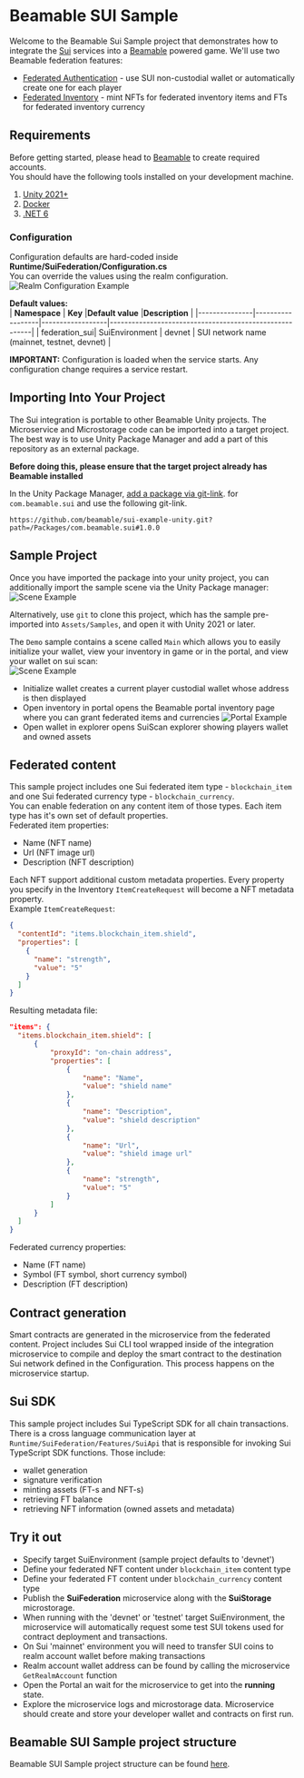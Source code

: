 # Beamable SUI Sample

Welcome to the Beamable Sui Sample project that demonstrates how
to integrate the [Sui](https://sui.io/) services into a [Beamable](https://beamable.com/) powered game. We'll
use two Beamable federation features:

- [Federated Authentication](https://github.com/beamable/FederatedAuthentication) - use SUI non-custodial wallet or automatically 
  create one for each player
- [Federated Inventory](https://github.com/beamable/FederatedInventory) - mint NFTs for federated inventory items
  and FTs for federated inventory currency

## Requirements

Before getting started, please head to [Beamable](https://beamable.com/) to create required accounts.  
You should have the following tools installed on your development machine.

1. [Unity 2021+](https://unity.com/download)
2. [Docker](https://www.docker.com/products/docker-desktop/)
3. [.NET 6](https://dotnet.microsoft.com/en-us/download/dotnet/6.0)

### Configuration

Configuration defaults are hard-coded inside **Runtime/SuiFederation/Configuration.cs**  
You can override the values using the realm configuration.  
![Realm Configuration Example](Screenshots/realm-config.png)

**Default values:**  
| **Namespace** | **Key**          |**Default value** |**Description**                                         |
|---------------|------------------|------------------|--------------------------------------------------------|
| federation_sui| SuiEnvironment   | devnet           | SUI network name (mainnet, testnet, devnet)            |  

**IMPORTANT:** Configuration is loaded when the service starts. Any configuration change requires a service restart.  

## Importing Into Your Project

The Sui integration is portable to other Beamable Unity projects. The Microservice and Microstorage code can be imported into a target project. The best way is to use Unity Package Manager and add a part of this repository as an external package.

**Before doing this, please ensure that the target project already has Beamable installed**

In the Unity Package Manager, [add a package via git-link](https://docs.unity3d.com/Manual/upm-ui-giturl.html).
for `com.beamable.sui` and use the following git-link.

```shell
https://github.com/beamable/sui-example-unity.git?path=/Packages/com.beamable.sui#1.0.0
```

## Sample Project

Once you have imported the package into your unity project, you can additionally import the sample scene via the Unity Package manager:
![Scene Example](Screenshots/sample-import.png)

Alternatively, use `git` to clone this project, which has the sample pre-imported into `Assets/Samples`, and open it with Unity 2021 or later.

The `Demo` sample contains a scene called `Main` which allows you to easily initialize your wallet, view your inventory in game or in the portal, and view your wallet on sui scan:  
![Scene Example](Screenshots/scene.png)

- Initialize wallet creates a current player custodial wallet whose address is then displayed
- Open inventory in portal opens the Beamable portal inventory page where you can grant federated items and currencies
  ![Portal Example](Screenshots/portal.png)
- Open wallet in explorer opens SuiScan explorer showing players wallet and owned assets

## Federated content

This sample project includes one Sui federated item type - `blockchain_item` and one Sui federated currency type - `blockchain_currency`.  
You can enable federation on any content item of those types. Each item type has it's own set of default properties.  
Federated item properties:

- Name (NFT name)
- Url (NFT image url)
- Description (NFT description)  

Each NFT support additional custom metadata properties. Every property you specify in the Inventory `ItemCreateRequest` will become a NFT metadata property.  
Example `ItemCreateRequest`:

```json
{
  "contentId": "items.blockchain_item.shield",
  "properties": [
    {
      "name": "strength",
      "value": "5"
    }
  ]
}
```

Resulting metadata file:

```json
"items": {
  "items.blockchain_item.shield": [
      {
          "proxyId": "on-chain address",
          "properties": [
              {
                  "name": "Name",
                  "value": "shield name"
              },
              {
                  "name": "Description",
                  "value": "shield description"
              },
              {
                  "name": "Url",
                  "value": "shield image url"
              },
              {
                  "name": "strength",
                  "value": "5"
              }
          ]
      }
  ]
}
```

Federated currency properties:

- Name (FT name)
- Symbol (FT symbol, short currency symbol)
- Description (FT description)

## Contract generation

Smart contracts are generated in the microservice from the federated content. Project includes Sui CLI tool wrapped inside of the integration microservice to compile and deploy the smart contract to the destination Sui network defined in the Configuration. This process happens on the microservice startup.

## Sui SDK

This sample project includes Sui TypeScript SDK for all chain transactions. There is a cross language communication layer at `Runtime/SuiFederation/Features/SuiApi` that is responsible for invoking Sui TypeScript SDK functions.
Those include:

- wallet generation
- signature verification
- minting assets (FT-s and NFT-s)
- retrieving FT balance
- retrieving NFT information (owned assets and metadata)

## Try it out

- Specify target SuiEnvironment (sample project defaults to 'devnet')
- Define your federated NFT content under `blockchain_item` content type
- Define your federated FT content under `blockchain_currency` content type
- Publish the **SuiFederation** microservice along with the **SuiStorage** microstorage.
- When running with the 'devnet' or 'testnet' target SuiEnvironment, the microservice will automatically request some test SUI tokens used for contract deployment and transactions.
- On Sui 'mainnet' environment you will need to transfer SUI coins to realm account wallet before making transactions
- Realm account wallet address can be found by calling the microservice `GetRealmAccount` function 
- Open the Portal an wait for the microservice to get into the **running** state.
- Explore the microservice logs and microstorage data. Microservice should create and store your developer wallet and contracts on first run.

## Beamable SUI Sample project structure
Beamable SUI Sample project structure can be found [here](Packages/com.beamable.sui/Readme.md).
